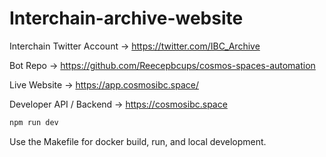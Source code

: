 # Interchain-archive-website

Interchain Twitter Account -> <https://twitter.com/IBC_Archive>

Bot Repo -> <https://github.com/Reecepbcups/cosmos-spaces-automation>

Live Website -> <https://app.cosmosibc.space/>

Developer API / Backend -> <https://cosmosibc.space>

```bash
npm run dev
```

Use the Makefile for docker build, run, and local development.
